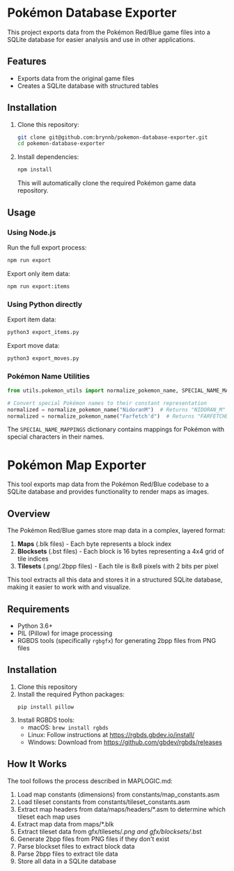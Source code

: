 # Pokémon Database Exporter

This project exports data from the Pokémon Red/Blue game files into a SQLite database for easier analysis and use in other applications.

## Features

- Exports data from the original game files
- Creates a SQLite database with structured tables

## Installation

1. Clone this repository:

   ```bash
   git clone git@github.com:brynnb/pokemon-database-exporter.git
   cd pokemon-database-exporter
   ```

2. Install dependencies:
   ```bash
   npm install
   ```
   This will automatically clone the required Pokémon game data repository.

## Usage

### Using Node.js

Run the full export process:

```bash
npm run export
```

Export only item data:

```bash
npm run export:items
```

### Using Python directly

Export item data:

```bash
python3 export_items.py
```

Export move data:

```bash
python3 export_moves.py
```

### Pokémon Name Utilities

```python
from utils.pokemon_utils import normalize_pokemon_name, SPECIAL_NAME_MAPPINGS

# Convert special Pokémon names to their constant representation
normalized = normalize_pokemon_name("NidoranM")  # Returns "NIDORAN_M"
normalized = normalize_pokemon_name("Farfetch'd")  # Returns "FARFETCHD"
```

The `SPECIAL_NAME_MAPPINGS` dictionary contains mappings for Pokémon with special characters in their names.

# Pokémon Map Exporter

This tool exports map data from the Pokémon Red/Blue codebase to a SQLite database and provides functionality to render maps as images.

## Overview

The Pokémon Red/Blue games store map data in a complex, layered format:

1. **Maps** (.blk files) - Each byte represents a block index
2. **Blocksets** (.bst files) - Each block is 16 bytes representing a 4x4 grid of tile indices
3. **Tilesets** (.png/.2bpp files) - Each tile is 8x8 pixels with 2 bits per pixel

This tool extracts all this data and stores it in a structured SQLite database, making it easier to work with and visualize.

## Requirements

- Python 3.6+
- PIL (Pillow) for image processing
- RGBDS tools (specifically `rgbgfx`) for generating 2bpp files from PNG files

## Installation

1. Clone this repository
2. Install the required Python packages:
   ```
   pip install pillow
   ```
3. Install RGBDS tools:
   - macOS: `brew install rgbds`
   - Linux: Follow instructions at https://rgbds.gbdev.io/install/
   - Windows: Download from https://github.com/gbdev/rgbds/releases


## How It Works

The tool follows the process described in MAPLOGIC.md:

1. Load map constants (dimensions) from constants/map_constants.asm
2. Load tileset constants from constants/tileset_constants.asm
3. Extract map headers from data/maps/headers/\*.asm to determine which tileset each map uses
4. Extract map data from maps/\*.blk
5. Extract tileset data from gfx/tilesets/_.png and gfx/blocksets/_.bst
6. Generate 2bpp files from PNG files if they don't exist
7. Parse blockset files to extract block data
8. Parse 2bpp files to extract tile data
9. Store all data in a SQLite database
